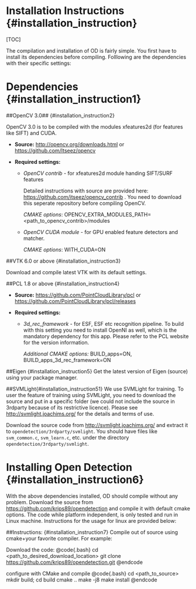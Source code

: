 
Installation Instructions {#installation_instruction} 
=========================

 [TOC]
 
The compilation and installation of OD is fairly simple. You first have to install its dependencies before compiling. Folllowing are the dependencies with their specific settings:


Dependencies {#installation_instruction1}
============


##OpenCV 3.0## {#installation_instruction2}

OpenCV 3.0 is to be compiled with the modules xfeatures2d (for features like SIFT) and CUDA.
    
- **Source:** http://opencv.org/downloads.html or https://github.com/Itseez/opencv              
    
- **Required settings:**

    - *OpenCV contrib* - for xfeatures2d module handing SIFT/SURF features
        
        Detailed instructions with source are provided here: https://github.com/itseez/opencv_contrib . You need to download this seperate repository before compiling OpenCV.
                
        *CMAKE options*: OPENCV_EXTRA_MODULES_PATH=\<path_to_opencv_contrib\>/modules
                                              
    - *OpenCV CUDA module* - for GPU enabled feature detectors and matcher.
             
        *CMAKE options*: WITH_CUDA=ON       


 
##VTK 6.0 or above {#installation_instruction3}
    
Download and compile latest VTK with its default settings.
    
   
##PCL 1.8 or above {#installation_instruction4}   
    
- **Source:** https://github.com/PointCloudLibrary/pcl or https://github.com/PointCloudLibrary/pcl/releases

- **Required settings:**

  * *3d_rec_framework* - for ESF, ESF etc recognition pipeline. To build with this setting you need to install OpenNI as well, which is the mandatory dependency for this app. Please refer to the PCL website for the version information. 
  
      *Additional CMAKE options:* BUILD_apps=ON, BUILD_apps_3d_rec_framework=ON
    
##Eigen {#installation_instruction5}
Get the latest version of Eigen (source) using your package manager.

##SVMLight{#installation_instruction51}
We use SVMLight for training. To user the feature of training using SVMLight, you need to download the source and put in a specific folder (we could not include the source in 3rdparty because of its restrictive licence). Please see http://svmlight.joachims.org/ for the details and terms of use.

Download the source code from http://svmlight.joachims.org/ and extract it to `opendetection/3rdparty/svmlight`. You should have files like `svm_common.c`, `svm_learn.c`, etc. under the directory `opendetection/3rdparty/svmlight`.


Installing Open Detection {#installation_instruction6}
====

With the above dependencies installed, OD should compile without any problem. Download the source from https://github.com/krips89/opendetection and compile it with default cmake options. The code while platform independent, is only tested and run in Linux machine. Instructions for the usage for linux are provided below: 

##Instructions: {#installation_instruction7}
Compile out of source using cmake+your favorite compiler. For example:

Download the code: 
@code{.bash}
cd <path_to_desired_download_location>
git clone https://github.com/krips89/opendetection.git
@endcode

configure with CMake and compile 
@code{.bash}
cd <path_to_source>
mkdir build; cd build
cmake ..
make -j8
make install
@endcode



  
